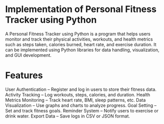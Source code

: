 # Implementation of Personal Fitness Tracker using Python
A Personal Fitness Tracker using Python is a program that helps users monitor and track their physical activities, workouts, and health metrics such as steps taken, calories burned, heart rate, and exercise duration. It can be implemented using Python libraries for data handling, visualization, and GUI development.

# Features
User Authentication – Register and log in users to store their fitness data.
Activity Tracking – Log workouts, steps, calories, and duration.
Health Metrics Monitoring – Track heart rate, BMI, sleep patterns, etc.
Data Visualization – Use graphs and charts to analyze progress.
Goal Setting – Set and track fitness goals.
Reminder System – Notify users to exercise or drink water.
Export Data – Save logs in CSV or JSON format.
